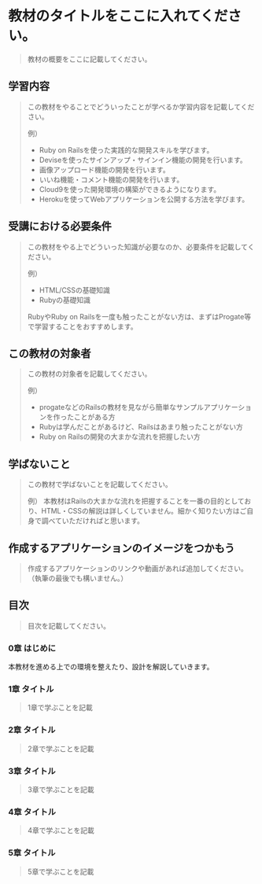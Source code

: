 # 教材のタイトルをここに入れてください。
> 教材の概要をここに記載してください。


## 学習内容
> この教材をやることでどういったことが学べるか学習内容を記載してください。
> 
> 例）
> - Ruby on Railsを使った実践的な開発スキルを学びます。
> - Deviseを使ったサインアップ・サインイン機能の開発を行います。
> - 画像アップロード機能の開発を行います。
> - いいね機能・コメント機能の開発を行います。
> - Cloud9を使った開発環境の構築ができるようになります。
> - Herokuを使ってWebアプリケーションを公開する方法を学びます。


## 受講における必要条件
> この教材をやる上でどういった知識が必要なのか、必要条件を記載してください。
> 
> 例）
> - HTML/CSSの基礎知識
> - Rubyの基礎知識
> 
> RubyやRuby on Railsを一度も触ったことがない方は、まずはProgate等で学習することをおすすめします。


## この教材の対象者
> この教材の対象者を記載してください。
> 
> 例）
> - progateなどのRailsの教材を見ながら簡単なサンプルアプリケーションを作ったことがある方
> - Rubyは学んだことがあるけど、Railsはあまり触ったことがない方
> - Ruby on Railsの開発の大まかな流れを把握したい方


## 学ばないこと
> この教材で学ばないことを記載してください。
> 
> 例）
> 本教材はRailsの大まかな流れを把握することを一番の目的としており、HTML・CSSの解説は詳しくしていません。細かく知りたい方はご自身で調べていただければと思います。


## 作成するアプリケーションのイメージをつかもう
> 作成するアプリケーションのリンクや動画があれば追加してください。（執筆の最後でも構いません。）


## 目次
> 目次を記載してください。

### 0章 はじめに
本教材を進める上での環境を整えたり、設計を解説していきます。

### 1章 タイトル
> 1章で学ぶことを記載

### 2章 タイトル
> 2章で学ぶことを記載

### 3章 タイトル
> 3章で学ぶことを記載

### 4章 タイトル
> 4章で学ぶことを記載

### 5章 タイトル
> 5章で学ぶことを記載

